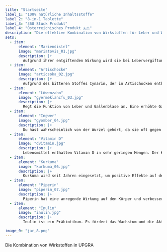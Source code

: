 ```yaml
---
title: "Startseite"
label_1: "100% natürliche Inhaltsstoffe"
label_2: "8-in-1 Tablette"
label_3: "360 Stück Produkt"
label_4: "Österreichisches Produkt 🇦🇹"
description: "Die effektive Kombination von Wirkstoffen für Leber und Wohlbefinden:"
sets:
  - item:
      element: "Mariendistel"
      image: "mariatovis_01.jpg"
      description: |+
        Aufgrund ihrer entgiftenden Wirkung wird sie bei Lebervergiftungen durch giftige Substanzen wie Medikamente oder Umweltgifte eingesetzt. Sie hilft auch, die Leber vor diesen Giften zu schützen. Mariendistel unterstützt auch die Behandlung von Lebererkrankungen wie Hepatitis und Zirrhose.
  - item:
      element: "Artischocke"
      image: "articsoka_02.jpg"
      description: |+
        Aufgrund des bitteren Stoffes Cynarin, der in Artischocken enthalten ist, regt sie die Funktion von Leber und Gallenblase an. Sie hat eine verdauungsfördernde Wirkung, zum Beispiel lindert sie das Gefühl der Fülle. Durch die Hemmung der Cholesterinbiosynthese sinken auch die Blutspiegel – dies schützt die Leber. Artischocke wird seit der Antike von den Griechen und Römern als Heilpflanze verwendet. Silimarin kann Leberzellen vor Toxinen schützen und die Bildung neuer Leberzellen stimulieren.
  - item:
      element: "Löwenzahn"
      image: "gyermeklancfu_03.jpg"
      description: |+
        Regt die Funktion von Leber und Gallenblase an. Eine erhöhte Gallenfluss und eine bessere Ausscheidung aus der Leber verbessern die Verdauung von Protein, Kohlenhydraten und Fetten. Löwenzahn gilt als entgiftendes und blutreinigendes Mittel. Es hilft gegen Blähungen und das Gefühl der Fülle. Bitterstoffe sind dafür verantwortlich. Sie regen den Gallenfluss an und erleichtern so die Fettverdauung. Löwenzahn ist eine der wichtigsten Heilpflanzen zur Behandlung von Leber- oder Gallenproblemen.
  - item:
      element: "Ingwer"
      image: "gyomber_04.jpg"
      description: |+
        Du hast wahrscheinlich von der Wurzel gehört, da sie oft gegen Erkältungen eingesetzt wird. Sehr wenige Menschen wissen jedoch, wie vorteilhaft sie für unsere Leber ist. Eine Fettleber geht normalerweise mit schweren Entzündungen einher. Diese müssen reduziert werden, um die Leberfunktion wiederherzustellen. Ingwer ist das ideale Pflanzenmaterial dafür.
  - item:
      element: "Vitamin D"
      image: "dvitamin.jpg"
      description: |+
        Lebensmittel enthalten Vitamin D in sehr geringen Mengen. Der Körper produziert es hauptsächlich durch Sonnenlicht auf der Haut. Im Laufe der Zeit haben Wissenschaftler festgestellt, dass fast jeder Mensch, der an einer Fettleber leidet, auch einen Mangel an Sonnenlicht-Vitamin hat. Warum ist Vitamin D so wichtig? Ganz einfach: Vitamin D spielt eine Schlüsselrolle im Stoffwechsel. Ein Vitamin-D-Mangel im Körper verursacht folgende Probleme: geschwächtes Immunsystem, verlangsamter Stoffwechsel und mehr Fettansammlung, Stimmungsschwankungen, Haarausfall, abnehmende Knochendichte. Vitamin D spielt eine wichtige Rolle in unserem Körper.
  - item:
      element: "Kurkuma"
      image: "kurkuma_06.jpg"
      description: |+
        Kurkuma wird seit Jahren eingesetzt, um positive Effekte auf den Magen-Darm-Trakt zu erzielen, da das Gewürz die Sekretion von Verdauungssäften stimuliert. Kurkuma hat viele positive Effekte, wie entzündungshemmende, körperabwehrende und cholesterinsenkende Eigenschaften. Kurkuma-Präparate sollten mit Vorsicht verwendet werden. Wenn Sie regelmäßig Curcumin-Extrakte konsumieren, informieren Sie bitte Ihren Arzt. Kurkuma hat antivirale Effekte. Aufgrund seiner Wirkung gegen Diabetes kann Curcumin auch regelmäßig bei Diabetes eingesetzt werden.
  - item:
      element: "Piperin"
      image: "piperin_07.jpg"
      description: |+
        Piperin hat eine anregende Wirkung auf den Körper und verbessert die Verdauung. Piperin ist die Hauptkomponente von Pfeffer und verleiht ihm seine Schärfe. Pfeffer soll die Verdauung verbessern und die Leber stärken. Neben Curcumin wird es oft zugesetzt, um unserem Körper eine bessere Aufnahme im Darm zu ermöglichen. Piperin hat antioxidative Effekte, die unseren Körper vor Umwelt freien Radikalen schützen und Entzündungen reduzieren.
  - item:
      element: "Inulin"
      image: "inulin.jpg"
      description: |+
        Inulin ist ein Präbiotikum. Es fördert das Wachstum und die Aktivität von "guten" Darmbakterien und trägt so zu einer optimalen Verdauung und einem insgesamt gesunden Körper bei. Die heutige Ernährung enthält im Allgemeinen zu wenige präbiotische Lebensmittel. Inulin fördert die Regeneration der Darmmukosa. Inulin kann chronisch entzündliche Darmerkrankungen verbessern. Inulin stärkt das Immunsystem, lindert Verstopfung bei Kindern und Erwachsenen. Inulin kann den Lipidstoffwechsel regulieren und kann als geeignete Ergänzungskomponente in Therapien betrachtet werden, die sich auf Cholesterin- und Triglyceridspiegel konzentrieren.

image_0: "jar_8.png"
---
```


Die Kombination von Wirkstoffen in UPGRA
